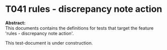 # T041 rules - discrepancy note action
**Abstract:**  
This documents contains the definitions for tests that target the feature 'rules - discrepancy note action'.  

This test-document is under construction.
